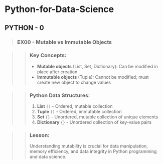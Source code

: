 # Python-for-Data-Science

## PYTHON - 0
> ### EX00 - Mutable vs Immutable Objects

>> ### Key Concepts:
>> - **Mutable objects** (List, Set, Dictionary): Can be modified in place after creation
>> - **Immutable objects** (Tuple): Cannot be modified; must create new object to change values

>> ### Python Data Structures:
>> 1. **List** `[]` - Ordered, mutable collection
>> 2. **Tuple** `()` - Ordered, immutable collection
>> 3. **Set** `{}` - Unordered, mutable collection of unique elements
>> 4. **Dictionary** `{}` - Unordered collection of key-value pairs

>> ### Lesson:
>> Understanding mutability is crucial for data manipulation, memory efficiency, and data integrity in Python programming and data science.
